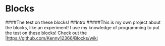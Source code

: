 # Blocks
####The test on these blocks!
##Intro
#####This is my own project about the blocks, like an experiment! I use my knowledge of programming to put the test on these blocks!
Check out the |https://github.com/Kenny12366/Blocks/wiki
